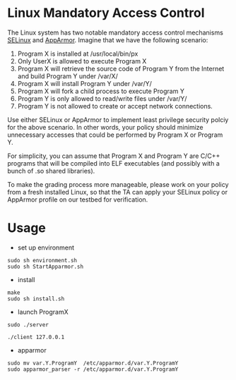 # Linux Mandatory Access Control

The Linux system has two notable mandatory access control mechanisms [SELinux][1] and [AppArmor][2]. Imagine that we have the following scenario:

1. Program X is installed at /usr/local/bin/px
2. Only UserX is allowed to execute Program X
3. Program X will retrieve the source code of Program Y from the Internet and build Program Y under /var/X/
4. Program X will install Program Y under /var/Y/
5. Program X will fork a child process to execute Program Y
6. Program Y is only allowed to read/write files under /var/Y/
7. Program Y is not allowed to create or accept network connections.

Use either SELinux or AppArmor to implement least privilege security polciy for the above scenario. In other words, your policy should minimize unnecessary accesses that could be performed by Program X or Program Y.

For simplicity, you can assume that Program X and Program Y are C/C++ programs that will be compiled into ELF executables (and possibly with a bunch of .so shared libraries).

To make the grading process more manageable, please work on your policy from a fresh installed Linux, so that the TA can apply your SELinux policy or AppArmor profile on our testbed for verification.

[1]: https://access.redhat.com/documentation/en-us/red_hat_enterprise_linux/7/html/selinux_users_and_administrators_guide/index
[2]: https://wiki.ubuntu.com/AppArmor

# Usage

* set up environment
```bash=
sudo sh environment.sh
sudo sh StartApparmor.sh
```

* install
```bash=
make
sudo sh install.sh
```

* launch ProgramX
```bash=
sudo ./server
```

```bash=
./client 127.0.0.1
```

* apparmor
```bash=
sudo mv var.Y.ProgramY  /etc/apparmor.d/var.Y.ProgramY
sudo apparmor_parser -r /etc/apparmor.d/var.Y.ProgramY
```